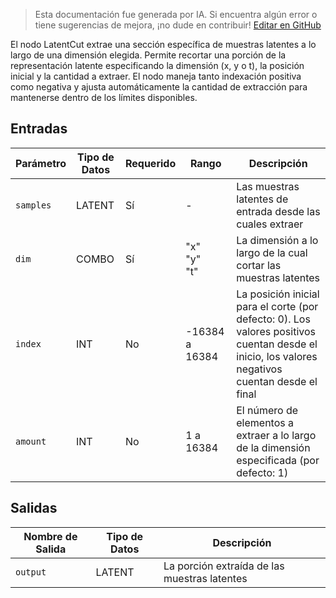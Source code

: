 > Esta documentación fue generada por IA. Si encuentra algún error o tiene sugerencias de mejora, ¡no dude en contribuir! [Editar en GitHub](https://github.com/Comfy-Org/embedded-docs/blob/main/comfyui_embedded_docs/docs/LatentCut/es.md)

El nodo LatentCut extrae una sección específica de muestras latentes a lo largo de una dimensión elegida. Permite recortar una porción de la representación latente especificando la dimensión (x, y o t), la posición inicial y la cantidad a extraer. El nodo maneja tanto indexación positiva como negativa y ajusta automáticamente la cantidad de extracción para mantenerse dentro de los límites disponibles.

## Entradas

| Parámetro | Tipo de Datos | Requerido | Rango | Descripción |
|-----------|-----------|----------|-------|-------------|
| `samples` | LATENT | Sí | - | Las muestras latentes de entrada desde las cuales extraer |
| `dim` | COMBO | Sí | "x"<br>"y"<br>"t" | La dimensión a lo largo de la cual cortar las muestras latentes |
| `index` | INT | No | -16384 a 16384 | La posición inicial para el corte (por defecto: 0). Los valores positivos cuentan desde el inicio, los valores negativos cuentan desde el final |
| `amount` | INT | No | 1 a 16384 | El número de elementos a extraer a lo largo de la dimensión especificada (por defecto: 1) |

## Salidas

| Nombre de Salida | Tipo de Datos | Descripción |
|-------------|-----------|-------------|
| `output` | LATENT | La porción extraída de las muestras latentes |
